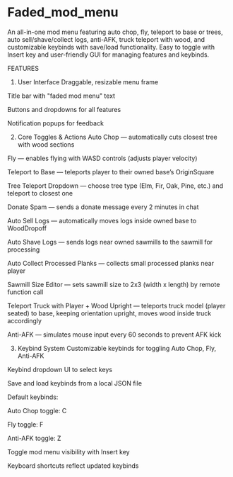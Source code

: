 # Faded_mod_menu
An all-in-one mod menu featuring auto chop, fly, teleport to base or trees, auto sell/shave/collect logs, anti-AFK, truck teleport with wood, and customizable keybinds with save/load functionality. Easy to toggle with Insert key and user-friendly GUI for managing features and keybinds.

FEATURES
1. User Interface
Draggable, resizable menu frame

Title bar with "faded mod menu" text

Buttons and dropdowns for all features

Notification popups for feedback

2. Core Toggles & Actions
Auto Chop — automatically cuts closest tree with wood sections

Fly — enables flying with WASD controls (adjusts player velocity)

Teleport to Base — teleports player to their owned base’s OriginSquare

Tree Teleport Dropdown — choose tree type (Elm, Fir, Oak, Pine, etc.) and teleport to closest one

Donate Spam — sends a donate message every 2 minutes in chat

Auto Sell Logs — automatically moves logs inside owned base to WoodDropoff

Auto Shave Logs — sends logs near owned sawmills to the sawmill for processing

Auto Collect Processed Planks — collects small processed planks near player

Sawmill Size Editor — sets sawmill size to 2x3 (width x length) by remote function call

Teleport Truck with Player + Wood Upright — teleports truck model (player seated) to base, keeping orientation upright, moves wood inside truck accordingly

Anti-AFK — simulates mouse input every 60 seconds to prevent AFK kick

3. Keybind System
Customizable keybinds for toggling Auto Chop, Fly, Anti-AFK

Keybind dropdown UI to select keys

Save and load keybinds from a local JSON file

Default keybinds:

Auto Chop toggle: C

Fly toggle: F

Anti-AFK toggle: Z

Toggle mod menu visibility with Insert key

Keyboard shortcuts reflect updated keybinds
